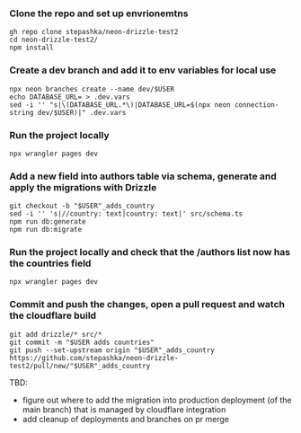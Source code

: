 ### Clone the repo and set up envrionemtns
```
gh repo clone stepashka/neon-drizzle-test2
cd neon-drizzle-test2/
npm install
```

### Create a dev branch and add it to env variables for local use
```
npx neon branches create --name dev/$USER
echo DATABASE_URL= > .dev.vars
sed -i '' "s|\(DATABASE_URL.*\)|DATABASE_URL=$(npx neon connection-string dev/$USER)|" .dev.vars
```

### Run the project locally
```
npx wrangler pages dev
```

### Add a new field into authors table via schema, generate and apply the migrations with Drizzle
```
git checkout -b "$USER"_adds_country
sed -i '' 's|//country: text|country: text|' src/schema.ts
npm run db:generate
npm run db:migrate
```

### Run the project locally and check that the /authors list now has the countries field
```
npx wrangler pages dev
```

### Commit and push the changes, open a pull request and watch the cloudflare build
```
git add drizzle/* src/*
git commit -m "$USER adds countries"
git push --set-upstream origin "$USER"_adds_country
https://github.com/stepashka/neon-drizzle-test2/pull/new/"$USER"_adds_country
```

TBD:
- figure out where to add the migration into production deployment (of the main branch) that is managed by cloudflare integration
- add cleanup of deployments and branches on pr merge
